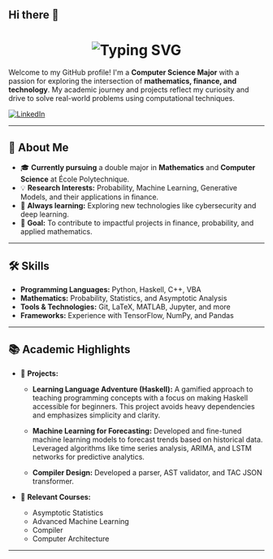 ## Hi there 👋

<div align="center">
  <h1>
    <img src="https://readme-typing-svg.herokuapp.com?font=JetBrains+Mono&size=28&duration=2500&pause=1000&color=000000&center=true&vCenter=true&width=750&lines=Hello,+I'm+Adan+Fhima;Welcome+to+my+GitHub+Profile!" alt="Typing SVG" />
  </h1>
</div>



Welcome to my GitHub profile! I'm a **Computer Science Major** with a passion for exploring the intersection of **mathematics, finance, and technology**. My academic journey and projects reflect my curiosity and drive to solve real-world problems using computational techniques.

[![LinkedIn](https://img.shields.io/badge/LinkedIn-000000?style=flat&logo=linkedin&logoColor=white)](https://www.linkedin.com/in/adan-fhima-032255253)



---
## 🚀 About Me

- 🎓 **Currently pursuing** a double major in **Mathematics** and **Computer Science** at École Polytechnique.
- 💡 **Research Interests:** Probability, Machine Learning, Generative Models, and their applications in finance.
- 🧠 **Always learning:** Exploring new technologies like cybersecurity and deep learning.
- 🎯 **Goal:** To contribute to impactful projects in finance, probability, and applied mathematics.

---

## 🛠️ Skills

- **Programming Languages:** Python, Haskell, C++, VBA
- **Mathematics:** Probability, Statistics, and Asymptotic Analysis
- **Tools & Technologies:** Git, LaTeX, MATLAB, Jupyter, and more
- **Frameworks:** Experience with TensorFlow, NumPy, and Pandas

---

## 📚 Academic Highlights

- 🌟 **Projects:**
  - **Learning Language Adventure (Haskell):**
    A gamified approach to teaching programming concepts with a focus on making Haskell accessible for beginners. This project avoids heavy dependencies and emphasizes simplicity and           clarity.

  - **Machine Learning for Forecasting:**
    Developed and fine-tuned machine learning models to forecast trends based on historical data. Leveraged algorithms like time series analysis, ARIMA, and LSTM networks for predictive     analytics.

  - **Compiler Design:** Developed a parser, AST validator, and TAC JSON transformer.

- 📘 **Relevant Courses:**
  - Asymptotic Statistics
  - Advanced Machine Learning
  - Compiler 
  - Computer Architecture

---
